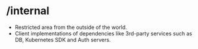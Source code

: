 # /internal

- Restricted area from the outside of the world.
- Client implementations of dependencies like 3rd-party services such as DB, Kubernetes SDK and Auth servers.